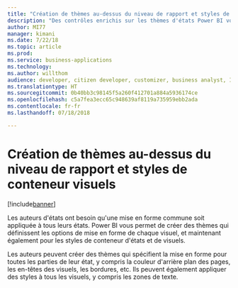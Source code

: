 ```yaml
---
title: "Création de thèmes au-dessus du niveau de rapport et styles de conteneur visuels"
description: "Des contrôles enrichis sur les thèmes d'états Power BI vous permettent de définir des paramètres de niveau d'état (comme la couleur d'arrière-plan) et des contrôles de niveau visuel (comme les titres et les bordures)"
author: MI77
manager: kimani
ms.date: 7/22/18
ms.topic: article
ms.prod: 
ms.service: business-applications
ms.technology: 
ms.author: willthom
audience: developer, citizen developer, customizer, business analyst, IT pro
ms.translationtype: HT
ms.sourcegitcommit: 0b40bb3c98145f5a260f412701a884a5936174ce
ms.openlocfilehash: c5a7fea3ecc65c948639af8119a735959ebb2ada
ms.contentlocale: fr-fr
ms.lasthandoff: 07/18/2018

---
```


# <a name="theming-over-report-level-and-visual-container-styles"></a>Création de thèmes au-dessus du niveau de rapport et styles de conteneur visuels

[!include[banner](../../../includes/banner.md)]

Les auteurs d'états ont besoin qu'une mise en forme commune soit appliquée à tous leurs états. Power BI vous permet de créer des thèmes qui définissent les options de mise en forme de chaque visuel, et maintenant également pour les styles de conteneur d'états et de visuels.

Les auteurs peuvent créer des thèmes qui spécifient la mise en forme pour toutes les parties de leur état, y compris la couleur d'arrière plan des pages, les en-têtes des visuels, les bordures, etc. Ils peuvent également appliquer des styles à tous les visuels, y compris les zones de texte.

<!--
### Who uses this feature
This feature is intended for report developers. It works without any additional setup. 
## Status
### Development status
In development
#### Target timeframe
October ‘18
-->


